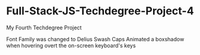 # Full-Stack-JS-Techdegree-Project-4
 My Fourth Techdegree Project

Font Family was changed to Delius Swash Caps
Animated a boxshadow when hovering overt the on-screen keyboard's keys
